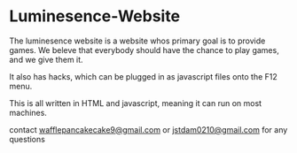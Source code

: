 # Luminesence-Website
The luminesence website is a website whos primary goal is to provide games.
We beleve that everybody should have the chance to play games, and we 
give them it.

It also has hacks, which can be plugged in as javascript files onto the F12 menu.

This is all written in HTML and javascript, meaning it can run on most machines.

contact wafflepancakecake9@gmail.com or jstdam0210@gmail.com for any questions


